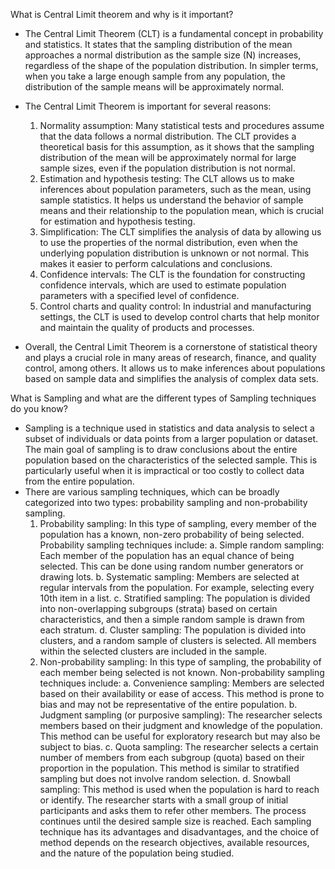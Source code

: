 What is Central Limit theorem and why is it important?

- The Central Limit Theorem (CLT) is a fundamental concept in probability and statistics. It states that the sampling distribution of the mean approaches a normal distribution as the 
  sample size (N) increases, regardless of the shape of the population distribution. In simpler terms, when you take a large enough sample from any population, the distribution of 
  the sample means will be approximately normal.

- The Central Limit Theorem is important for several reasons:
  1. Normality assumption: Many statistical tests and procedures assume that the data follows a normal distribution. The CLT provides a theoretical basis for this assumption, as 
     it shows that the sampling distribution of the mean will be approximately normal for large sample sizes, even if the population distribution is not normal.
  2. Estimation and hypothesis testing: The CLT allows us to make inferences about population parameters, such as the mean, using sample statistics. It helps us understand the 
     behavior of sample means and their relationship to the population mean, which is crucial for estimation and hypothesis testing.
  4. Simplification: The CLT simplifies the analysis of data by allowing us to use the properties of the normal distribution, even when the underlying population 
     distribution is unknown or not normal. This makes it easier to perform calculations and conclusions.
  6. Confidence intervals: The CLT is the foundation for constructing confidence intervals, which are used to estimate population parameters with a specified level of confidence.
  7. Control charts and quality control: In industrial and manufacturing settings, the CLT is used to develop control charts that help monitor and maintain the quality of products and processes.

- Overall, the Central Limit Theorem is a cornerstone of statistical theory and plays a crucial role in many areas of research, finance, and quality control, among others. It allows us 
  to make inferences about populations based on sample data and simplifies the analysis of complex data sets.

What is Sampling and what are the different types of Sampling techniques do you know?

- Sampling is a technique used in statistics and data analysis to select a subset of individuals or data points from a larger population or dataset. The main goal of 
  sampling is to draw conclusions about the entire population based on the characteristics of the selected sample. This is particularly useful when it is impractical 
  or too costly to collect data from the entire population.
- There are various sampling techniques, which can be broadly categorized into two types: probability sampling and non-probability sampling.
  1. Probability sampling: In this type of sampling, every member of the population has a known, non-zero probability of being selected. Probability sampling techniques include:
     a. Simple random sampling: Each member of the population has an equal chance of being selected. This can be done using random number generators or drawing lots.
     b. Systematic sampling: Members are selected at regular intervals from the population. For example, selecting every 10th item in a list.
     c. Stratified sampling: The population is divided into non-overlapping subgroups (strata) based on certain characteristics, and then a simple random sample is drawn from each stratum.
     d. Cluster sampling: The population is divided into clusters, and a random sample of clusters is selected. All members within the selected clusters are included in the sample.
  2. Non-probability sampling: In this type of sampling, the probability of each member being selected is not known. Non-probability sampling techniques include:
     a. Convenience sampling: Members are selected based on their availability or ease of access. This method is prone to bias and may not be representative of the entire population.
b. Judgment sampling (or purposive sampling): The researcher selects members based on their judgment and knowledge of the population. This method can be useful for exploratory research but may also be subject to bias.
c. Quota sampling: The researcher selects a certain number of members from each subgroup (quota) based on their proportion in the population. This method is similar to stratified sampling but does not involve random selection.
d. Snowball sampling: This method is used when the population is hard to reach or identify. The researcher starts with a small group of initial participants and asks them to refer other members. The process continues until the desired sample size is reached.
Each sampling technique has its advantages and disadvantages, and the choice of method depends on the research objectives, available resources, and the nature of the population being studied.
